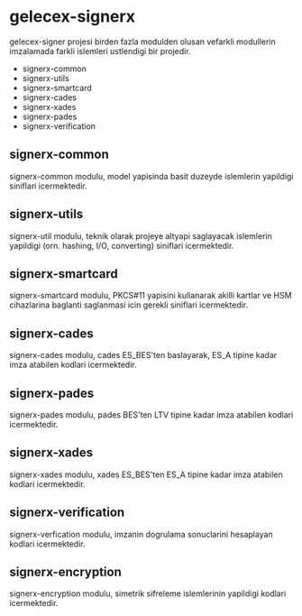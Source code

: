 # gelecex-signerx
gelecex-signer projesi birden fazla modulden olusan vefarkli modullerin imzalamada farkli islemleri ustlendigi bir projedir. 

* signerx-common
* signerx-utils
* signerx-smartcard
* signerx-cades
* signerx-xades
* signerx-pades
* signerx-verification

## signerx-common
signerx-common modulu, model yapisinda basit duzeyde islemlerin yapildigi siniflari icermektedir.

## signerx-utils
signerx-util modulu, teknik olarak projeye altyapi saglayacak islemlerin yapildigi (orn. hashing, I/O, converting) siniflari icermektedir.

## signerx-smartcard
signerx-smartcard modulu, PKCS#11 yapisini kullanarak akilli kartlar ve HSM cihazlarina baglanti saglanmasi icin gerekli siniflari icermektedir.

## signerx-cades
signerx-cades modulu, cades ES_BES'ten baslayarak, ES_A tipine kadar imza atabilen kodlari icermektedir.

## signerx-pades
signerx-pades modulu, pades BES'ten LTV tipine kadar imza atabilen kodlari icermektedir.

## signerx-xades
signerx-xades modulu, xades ES_BES'ten ES_A tipine kadar imza atabilen kodlari icermektedir.

## signerx-verification
signerx-verfication modulu, imzanin dogrulama sonuclarini hesaplayan kodlari icermektedir.

## signerx-encryption
signerx-encryption modulu, simetrik sifreleme islemlerinin yapildigi kodlari icermektedir.